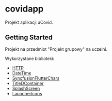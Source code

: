# covidapp

Projekt aplikacji uCovid.

## Getting Started

Projekt na przedmiot "Projekt grupowy" na uczelni.

Wykorzystane biblioteki:

- [HTTP](https://pub.dev/documentation/http/latest/)
- [DateTime](https://pub.dev/documentation/intl/latest/)
- [SyncfusionFlutterChars](https://pub.dev/documentation/syncfusion_flutter_charts/latest/)
- [TitleDContainer](https://pub.dev/documentation/flutter_titled_container/latest/)
- [SplashScreen](https://pub.dev/documentation/flutter_native_splash/latest/)
- [LauncherIcons](https://pub.dev/documentation/flutter_launcher_icons/latest/)

